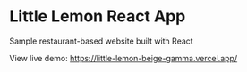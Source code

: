 # Little Lemon React App
Sample restaurant-based website built with React

View live demo: https://little-lemon-beige-gamma.vercel.app/
